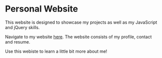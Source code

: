 # Personal Website

This website is designed to showcase my projects as well as my JavaScript and jQuery skills.

Navigate to my website [here](https://smobregon.github.io/). The website consists of my profile, contact and resume.

Use this webiste to learn a little bit more about me!
